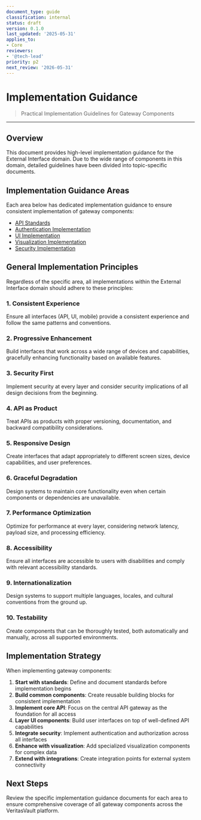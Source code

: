 ```yaml
---
document_type: guide
classification: internal
status: draft
version: 0.1.0
last_updated: '2025-05-31'
applies_to:
- Core
reviewers:
- '@tech-lead'
priority: p2
next_review: '2026-05-31'
---
```


# Implementation Guidance

> Practical Implementation Guidelines for Gateway Components

---

## Overview

This document provides high-level implementation guidance for the External Interface domain. Due to the wide range of components in this domain, detailed guidelines have been divided into topic-specific documents.

## Implementation Guidance Areas

Each area below has dedicated implementation guidance to ensure consistent implementation of gateway components:

* [API Standards](./implementation-guidance/api-standards.md)
* [Authentication Implementation](./implementation-guidance/authentication-implementation.md)
* [UI Implementation](./implementation-guidance/ui-implementation.md)
* [Visualization Implementation](./implementation-guidance/visualization-implementation.md)
* [Security Implementation](./implementation-guidance/security-implementation.md)

## General Implementation Principles

Regardless of the specific area, all implementations within the External Interface domain should adhere to these principles:

### 1. Consistent Experience

Ensure all interfaces (API, UI, mobile) provide a consistent experience and follow the same patterns and conventions.

### 2. Progressive Enhancement

Build interfaces that work across a wide range of devices and capabilities, gracefully enhancing functionality based on available features.

### 3. Security First

Implement security at every layer and consider security implications of all design decisions from the beginning.

### 4. API as Product

Treat APIs as products with proper versioning, documentation, and backward compatibility considerations.

### 5. Responsive Design

Create interfaces that adapt appropriately to different screen sizes, device capabilities, and user preferences.

### 6. Graceful Degradation

Design systems to maintain core functionality even when certain components or dependencies are unavailable.

### 7. Performance Optimization

Optimize for performance at every layer, considering network latency, payload size, and processing efficiency.

### 8. Accessibility

Ensure all interfaces are accessible to users with disabilities and comply with relevant accessibility standards.

### 9. Internationalization

Design systems to support multiple languages, locales, and cultural conventions from the ground up.

### 10. Testability

Create components that can be thoroughly tested, both automatically and manually, across all supported environments.

## Implementation Strategy

When implementing gateway components:

1. **Start with standards**: Define and document standards before implementation begins
2. **Build common components**: Create reusable building blocks for consistent implementation
3. **Implement core API**: Focus on the central API gateway as the foundation for all access
4. **Layer UI components**: Build user interfaces on top of well-defined API capabilities
5. **Integrate security**: Implement authentication and authorization across all interfaces
6. **Enhance with visualization**: Add specialized visualization components for complex data
7. **Extend with integrations**: Create integration points for external system connectivity

## Next Steps

Review the specific implementation guidance documents for each area to ensure comprehensive coverage of all gateway components across the VeritasVault platform.
